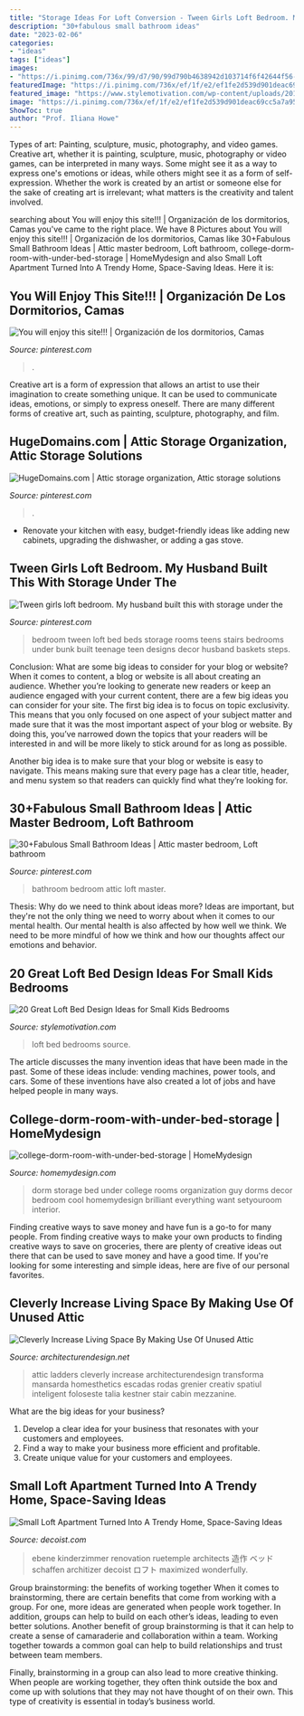 ```yaml
---
title: "Storage Ideas For Loft Conversion - Tween Girls Loft Bedroom. My Husband Built This With Storage Under The"
description: "30+fabulous small bathroom ideas"
date: "2023-02-06"
categories:
- "ideas"
tags: ["ideas"]
images:
- "https://i.pinimg.com/736x/99/d7/90/99d790b4638942d103714f6f42644f56--tween-girls-bedroom-dream-rooms-tween-girl-bedroom-ideas.jpg"
featuredImage: "https://i.pinimg.com/736x/ef/1f/e2/ef1fe2d539d901deac69cc5a7a9542c1.jpg"
featured_image: "https://www.stylemotivation.com/wp-content/uploads/2014/01/20-Great-Loft-Bed-Design-Ideas-for-Small-Kids-Bedrooms-4.jpg"
image: "https://i.pinimg.com/736x/ef/1f/e2/ef1fe2d539d901deac69cc5a7a9542c1.jpg"
ShowToc: true
author: "Prof. Iliana Howe"
---
```



Types of art: Painting, sculpture, music, photography, and video games.
Creative art, whether it is painting, sculpture, music, photography or video games, can be interpreted in many ways. Some might see it as a way to express one's emotions or ideas, while others might see it as a form of self-expression. Whether the work is created by an artist or someone else for the sake of creating art is irrelevant; what matters is the creativity and talent involved.

	

		
searching about You will enjoy this site!!! | Organización de los dormitorios, Camas you've came to the right place. We have 8 Pictures about You will enjoy this site!!! | Organización de los dormitorios, Camas like 30+Fabulous Small Bathroom Ideas | Attic master bedroom, Loft bathroom, college-dorm-room-with-under-bed-storage | HomeMydesign and also Small Loft Apartment Turned Into A Trendy Home, Space-Saving Ideas. Here it is:
		
    
## You Will Enjoy This Site!!! | Organización De Los Dormitorios, Camas

<img loading=lazy src="https://i.pinimg.com/736x/31/3e/46/313e46fb0f7448405e8fb9f3931bdd75--beds-with-storage-under-bed-storage.jpg" onerror="this.onerror=null;this.src='https://tse3.mm.bing.net/th?id=OIP.mwCyi-u_QUh-amSLTmtnngHaJ3&amp;pid=15.1';" alt="You will enjoy this site!!! | Organización de los dormitorios, Camas">

_Source: pinterest.com_

>. 

	

Creative art is a form of expression that allows an artist to use their imagination to create something unique. It can be used to communicate ideas, emotions, or simply to express oneself. There are many different forms of creative art, such as painting, sculpture, photography, and film.

    
## HugeDomains.com | Attic Storage Organization, Attic Storage Solutions

<img loading=lazy src="https://i.pinimg.com/736x/64/f4/e7/64f4e7e035b64ebc5916326a60facdc7.jpg" onerror="this.onerror=null;this.src='https://tse3.mm.bing.net/th?id=OIP.61MsigDOlUAR1okEOT66RQHaLH&amp;pid=15.1';" alt="HugeDomains.com | Attic storage organization, Attic storage solutions">

_Source: pinterest.com_

>. 

	

- Renovate your kitchen with easy, budget-friendly ideas like adding new cabinets, upgrading the dishwasher, or adding a gas stove.

    
## Tween Girls Loft Bedroom. My Husband Built This With Storage Under The

<img loading=lazy src="https://i.pinimg.com/736x/99/d7/90/99d790b4638942d103714f6f42644f56--tween-girls-bedroom-dream-rooms-tween-girl-bedroom-ideas.jpg" onerror="this.onerror=null;this.src='https://tse2.mm.bing.net/th?id=OIP.6WZukmNLOGZ5nHSAjzv9pgHaJ3&amp;pid=15.1';" alt="Tween girls loft bedroom. My husband built this with storage under the">

_Source: pinterest.com_

>bedroom tween loft bed beds storage rooms teens stairs bedrooms under bunk built teenage teen designs decor husband baskets steps. 

	

Conclusion: What are some big ideas to consider for your blog or website?
When it comes to content, a blog or website is all about creating an audience. Whether you’re looking to generate new readers or keep an audience engaged with your current content, there are a few big ideas you can consider for your site. 
The first big idea is to focus on topic exclusivity. This means that you only focused on one aspect of your subject matter and made sure that it was the most important aspect of your blog or website. By doing this, you’ve narrowed down the topics that your readers will be interested in and will be more likely to stick around for as long as possible. 

Another big idea is to make sure that your blog or website is easy to navigate. This means making sure that every page has a clear title, header, and menu system so that readers can quickly find what they’re looking for.

    
## 30+Fabulous Small Bathroom Ideas | Attic Master Bedroom, Loft Bathroom

<img loading=lazy src="https://i.pinimg.com/736x/ef/1f/e2/ef1fe2d539d901deac69cc5a7a9542c1.jpg" onerror="this.onerror=null;this.src='https://tse1.mm.bing.net/th?id=OIP.ELszitNBoxyPRX5hdt_MQQHaLH&amp;pid=15.1';" alt="30+Fabulous Small Bathroom Ideas | Attic master bedroom, Loft bathroom">

_Source: pinterest.com_

>bathroom bedroom attic loft master. 

	

Thesis: Why do we need to think about ideas more?
Ideas are important, but they're not the only thing we need to worry about when it comes to our mental health. Our mental health is also affected by how well we think. We need to be more mindful of how we think and how our thoughts affect our emotions and behavior.

    
## 20 Great Loft Bed Design Ideas For Small Kids Bedrooms

<img loading=lazy src="https://www.stylemotivation.com/wp-content/uploads/2014/01/20-Great-Loft-Bed-Design-Ideas-for-Small-Kids-Bedrooms-4.jpg" onerror="this.onerror=null;this.src='https://tse3.mm.bing.net/th?id=OIP.IGkPKVGfV-rVotj8CshAHwHaJc&amp;pid=15.1';" alt="20 Great Loft Bed Design Ideas for Small Kids Bedrooms">

_Source: stylemotivation.com_

>loft bed bedrooms source. 

	

The article discusses the many invention ideas that have been made in the past. Some of these ideas include: vending machines, power tools, and cars. Some of these inventions have also created a lot of jobs and have helped people in many ways.

    
## College-dorm-room-with-under-bed-storage | HomeMydesign

<img loading=lazy src="https://homemydesign.com/wp-content/uploads/2018/02/college-dorm-room-with-under-bed-storage.jpg" onerror="this.onerror=null;this.src='https://tse2.mm.bing.net/th?id=OIP.RPDwmt3RNCHjCWy9tMs_JQHaL7&amp;pid=15.1';" alt="college-dorm-room-with-under-bed-storage | HomeMydesign">

_Source: homemydesign.com_

>dorm storage bed under college rooms organization guy dorms decor bedroom cool homemydesign brilliant everything want setyouroom interior. 

	

Finding creative ways to save money and have fun is a go-to for many people. From finding creative ways to make your own products to finding creative ways to save on groceries, there are plenty of creative ideas out there that can be used to save money and have a good time. If you're looking for some interesting and simple ideas, here are five of our personal favorites.

    
## Cleverly Increase Living Space By Making Use Of Unused Attic

<img loading=lazy src="https://cdn.architecturendesign.net/wp-content/uploads/2015/12/AD-Attic-Living-Space-Design-19.jpg" onerror="this.onerror=null;this.src='https://tse2.mm.bing.net/th?id=OIP.uFU7mKTH0Udx7MIJ_xvSzgHaLH&amp;pid=15.1';" alt="Cleverly Increase Living Space By Making Use Of Unused Attic">

_Source: architecturendesign.net_

>attic ladders cleverly increase architecturendesign transforma mansarda homesthetics escadas rodas grenier creativ spatiul inteligent foloseste talia kestner stair cabin mezzanine. 

	

What are the big ideas for your business?
1. Develop a clear idea for your business that resonates with your customers and employees.
2. Find a way to make your business more efficient and profitable.
3. Create unique value for your customers and employees.

    
## Small Loft Apartment Turned Into A Trendy Home, Space-Saving Ideas

<img loading=lazy src="https://cdn.decoist.com/wp-content/uploads/2014/07/Ideas-make-efficient-use-of-vertical-space-in-a-small-loft-apartment.jpg" onerror="this.onerror=null;this.src='https://tse2.mm.bing.net/th?id=OIP.SiOE0pmUb-iCz2c469ko5gHaLH&amp;pid=15.1';" alt="Small Loft Apartment Turned Into A Trendy Home, Space-Saving Ideas">

_Source: decoist.com_

>ebene kinderzimmer renovation ruetemple architects 造作 ベッド schaffen architizer decoist ロフト maximized wonderfully. 

	

Group brainstorming: the benefits of working together
When it comes to brainstorming, there are certain benefits that come from working with a group. For one, more ideas are generated when people work together. In addition, groups can help to build on each other’s ideas, leading to even better solutions.
Another benefit of group brainstorming is that it can help to create a sense of camaraderie and collaboration within a team. Working together towards a common goal can help to build relationships and trust between team members.

Finally, brainstorming in a group can also lead to more creative thinking. When people are working together, they often think outside the box and come up with solutions that they may not have thought of on their own. This type of creativity is essential in today’s business world.

